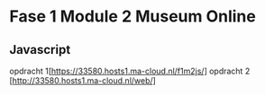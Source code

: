 # Fase 1 Module 2 Museum Online
## Javascript

opdracht 1[https://33580.hosts1.ma-cloud.nl/f1m2js/]
opdracht 2 [http://33580.hosts1.ma-cloud.nl/web/]